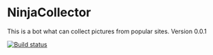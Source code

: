 # NinjaCollector

This is a bot what can collect pictures from popular sites. 
Version 0.0.1

[![Build status](https://github.com/purehaTime/NinjaCollector/actions/workflows/build-plan.yml/badge.svg)](https://github.com/purehaTime/NinjaCollector/actions/workflows/build-plan.yml)
